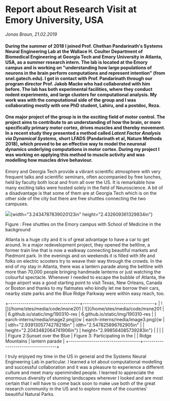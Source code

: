 Report about Research Visit at Emory University, USA
====================================================

*Jonas Braun, 21.02.2019*

#### During the summer of 2018 I joined Prof. Chethan Pandarinath's Systems Neural Engineering Lab at the Wallace H. Coulter Department of Biomedical Engineering at Georgia Tech and Emory University in Atlanta, USA, as a summer research intern. The lab is located at the Emory campus and is working on "understanding how large populations of neurons in the brain perform computations and represent intention" (from snel.gatech.edu). I got in contact with Prof. Pandarinath through our program director Prof. Jakob Macke who had collaborated with him before. The lab has both experimental facilities, where they conduct rodent experiments, and large clusters for computational analysis. My work was with the computational side of the group and I was collaborating mostly with one PhD student, Lahiru, and a postdoc, Reza.

#### One major project of the group is in the exciting field of motor control. The project aims to contribute to an understanding of how the brain, or more specifically primary motor cortex, drives muscles and thereby movement. In a recent study they presented a method called *Latent Factor Analysis via Dynamical Systems,* short LFADS (Pandarinath et al, Nature Methods 2018), which proved to be an effective way to model the neuronal dynamics underlying computations in motor cortex. During my project I was working on applying this method to muscle activity and was modelling how muscles drive behaviour.

Emory and Georgia Tech provide a vibrant scientific atmosphere with very
frequent talks and scientific seminars, often accompanied by free
lunches, held by faculty both local and from all over the US. It is
remarkable how many exciting talks were hosted solely in the field of
Neuroscience. A bit of a disadvantage is that some of them are at
Georgia Tech which is on the other side of the city but there are free
shuttles connecting the two campuses.

![](/home/stes/media/code/msne2016.github.io/static/img/190310-research-interns/media/image1.png){width="3.2434787839020123in"
height="2.432609361329834in"}

Figure : Free shuttles on the Emory campus with School of Medicine in
the background

Atlanta is a huge city and it is of great advantage to have a car to get
around. In a major redevelopment project, they opened the beltline, a
former train line that is now a walkway connecting beautiful markets and
Piedmont park. In the evenings and on weekends it is filled with life
and folks on electric scooters try to weave their way through the
crowds. In the end of my stay in Atlanta, there was a lantern parade
along the beltline with more than 70,000 people bringing handmade
lanterns or just watching the colourful spectacle. Whenever I needed to
escape the bubble of Atlanta, the huge airport was a good starting point
to visit Texas, New Orleans, Canada or Boston and thanks to my flatmates
who kindly let me borrow their cars, nearby state parks and the Blue
Ridge Parkway were within easy reach, too.

+-----------------------------------+-----------------------------------+
| ![](/home/stes/media/code/msne201 | ![](/home/stes/media/code/msne201 |
| 6.github.io/static/img/190310-res | 6.github.io/static/img/190310-res |
| earch-interns/media/image2.png){w | earch-interns/media/image3.png){w |
| idth="2.9391305774278216in"       | idth="2.547825896762905in"        |
| height="2.2043482064741906in"}    | height="2.998564085739283in"}     |
|                                   |                                   |
| Figure 2:Sunset over the Blue     | Figure 3: Participating in the    |
| Ridge Mountains                   | lantern parade                    |
+-----------------------------------+-----------------------------------+

I truly enjoyed my time in the US in general and the Systems Neural
Engineering Lab in particular. I learned a lot about computational
modelling and successful collaboration and it was a pleasure to
experience a different culture and meet many openminded people. I
learned to appreciate the enormous diversity of stunning landscapes
wherever I looked and are most certain that I will have to come back
soon to make use both of the great research community in the US and to
explore more of the countries' beautiful Natural Parks.
